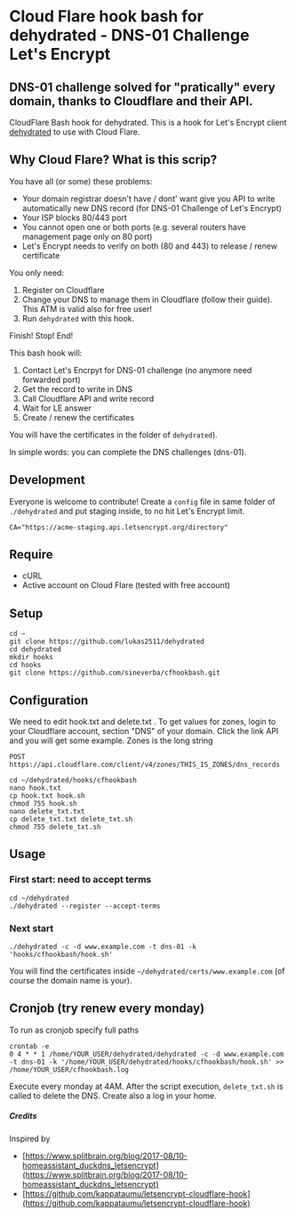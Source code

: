 # Cloud Flare hook bash for dehydrated - DNS-01 Challenge Let's Encrypt

## DNS-01 challenge solved for "pratically" every domain, thanks to Cloudflare and their API.

CloudFlare Bash hook for dehydrated.
This is a hook for Let's Encrypt client [dehydrated](https://github.com/lukas2511/dehydrated) to use with Cloud Flare.

## Why Cloud Flare? What is this scrip?

You have all (or some) these problems:

+ Your domain registrar doesn't have / dont' want give you API to write automatically new DNS record (for DNS-01 Challenge of Let's Encrypt)
+ Your ISP blocks 80/443 port
+ You cannot open one or both ports (e.g. several routers have management page only on 80 port)
+ Let's Encrypt needs to verify on both (80 and 443) to release / renew certificate

You only need:

1. Register on Cloudflare
2. Change your DNS to manage them in Cloudflare (follow their guide). This ATM is valid also for free user!
3. Run `dehydrated` with this hook.

Finish! Stop! End!

This bash hook will:

1. Contact Let's Encrpyt for DNS-01 challenge (no anymore need forwarded port)
2. Get the record to write in DNS
3. Call Cloudflare API and write record
4. Wait for LE answer
5. Create / renew the certificates

You will have the certificates in the folder of `dehydrated`).

In simple words: you can complete the DNS challenges (dns-01).

## Development
Everyone is welcome to contribute!
Create a `config` file in same folder of `./dehydrated` and put staging inside, to no hit Let's Encrypt limit.

```
CA="https://acme-staging.api.letsencrypt.org/directory"
```

## Require
+ cURL
+ Active account on Cloud Flare (tested with free account)

## Setup
```
cd ~
git clone https://github.com/lukas2511/dehydrated
cd dehydrated
mkdir hooks
cd hooks
git clone https://github.com/sineverba/cfhookbash.git
```


## Configuration

We need to edit hook.txt and delete.txt . To get values for zones, login to your Cloudflare account, section "DNS" of your domain. Click the link API and you will get some example. Zones is the long string 

`POST https://api.cloudflare.com/client/v4/zones/THIS_IS_ZONES/dns_records`

```
cd ~/dehydrated/hooks/cfhookbash
nano hook.txt
cp hook.txt hook.sh
chmod 755 hook.sh
nano delete_txt.txt
cp delete_txt.txt delete_txt.sh
chmod 755 delete_txt.sh
```

## Usage

### First start: need to accept terms
```
cd ~/dehydrated
./dehydrated --register --accept-terms
```

### Next start
```
./dehydrated -c -d www.example.com -t dns-01 -k 'hooks/cfhookbash/hook.sh'
```

You will find the certificates inside `~/dehydrated/certs/www.example.com` (of course the domain name is your).

## Cronjob (try renew every monday)

To run as cronjob specify full paths

```
crontab -e
0 4 * * 1 /home/YOUR_USER/dehydrated/dehydrated -c -d www.example.com -t dns-01 -k '/home/YOUR_USER/dehydrated/hooks/cfhookbash/hook.sh' >> /home/YOUR_USER/cfhookbash.log
```
Execute every monday at 4AM. After the script execution, `delete_txt.sh` is called to delete the DNS. Create also a log in your home.

##### Credits
Inspired by
+ [https://www.splitbrain.org/blog/2017-08/10-homeassistant_duckdns_letsencrypt](https://www.splitbrain.org/blog/2017-08/10-homeassistant_duckdns_letsencrypt)
+ [https://github.com/kappataumu/letsencrypt-cloudflare-hook](https://github.com/kappataumu/letsencrypt-cloudflare-hook)
